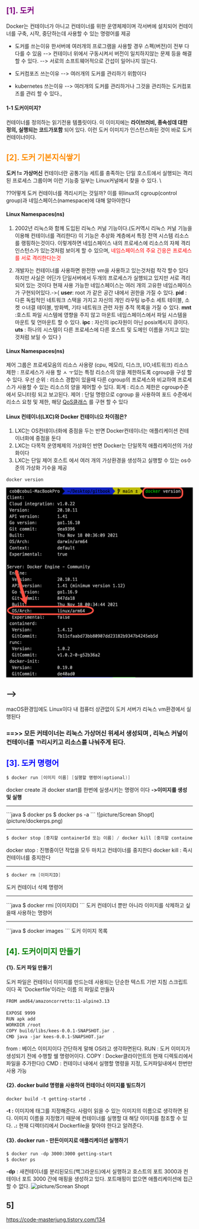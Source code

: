 ## <span style = "color:purple"> [1]. 도커 </span>
Docker는 컨테이너가 아니고 컨테이너를 위한 운영체제이며 각서버에 설치되어 컨테이너를 구축, 시작, 중단하는데 사용할 수 있는 명령어를 제공

* 도커를 쓰는이유 
한서버에 여러개의 프로그램을 사용할 경우 스펙(버전)이 전부 다 다를 수 있음
--> 컨테이너 위에서 구동시켜서 버전이 일치하지않는 문제 등을 해결할 수 있다.
--> 서로의 소프트웨어적으로 간섭이 일어나지 않는다.

* 도커컴포즈 쓰는이유 
--> 여러개의 도커를 관리하기 위함이다

* kubernetes 쓰는이유 
--> 여러개의 도커를 관리하거나 그것을 관리하는 도커컴포즈를 관리 할 수 있다.,



#### 1-1 도커이미지?
 컨테이너를 정의하는 읽기전용 템플릿이다. 이 이미지에는
    __라이브러비, 종속성데 대한 정의, 실행되는 코드가포함__
    되어 있다. 이런 도커 이미지가 인스턴스화된 것이 바로 도커 컨테이너이다.

## <span style = "color : darkorange"> [2]. 도커 기본지식쌓기</span>


__도커 != 가상머신__
컨테이너란 공통기능 세트를 충족하는 단일 호스트에서 실행되는 격리된 프로세스 그룹이며 이런 기능중 일부는 Linux커널에서 찾을 수 있다.
\

??어떻게 도커 컨테이너를 격리시키는 것일까?
이를 위linux의 cgroup(control group)과 네임스페이스(namespace)에 대해 알아야한다

#### Linux Namespaces(ns)
   1. 2002년 리눅스와 함께 도입된 리눅스 커널 기능이다.(도커역시 리눅스 커널 기능을 이용해 컨테이너를 격리한다)
   이 기능은 추상화 계층에서 특정 전역 시스템 리소스를 랭핑하는것이다. 이렇게하면 네임스페이스 내의 프로세스에 리소스의 자체 격리 인스턴스가 있는것처럼 보이게 할 수 있으며,
   <span style = "color:red">네임스페이스의 주요 긴응은 프로세스를 서로 격리한다는것<span>

2. 개발자는 컨테이너를 사용하면 완전한 vm을 사용하고 있는것처럼 착각 할수 있다 하지만 사실은 어딘가 단일서버에서 두개의 프로세스가 실행되고 있지만 서로 격리되어 있는 것이다 현재 사용 가능한 네임스페이스는 여러 개의 고유한 네임스페이스가 구현되어있다.->{
   __user__: root 가 같은 공간 내에서 권한을 가질 수 있다.
   __pid__ : 다른 독립적인 네트워크 스택을 가지고 자신의 개인 라우팅 ip주소 세트 테이블, 소켓 ㅇ녀결 테이블, 방화벽, 기타 네트워크 관련 자원 추적 목록을 가질 수 있다.
   __mnt__ :호스트 파일 시스템에 영향을 주지 않고 마운트 네임스페이스에서 파일 시스템을 마운트 및 언마운트 할 수 있다.
   __ipc__ : 자신의 ipc자원이 아닌 posix메시지 큐이다.
   __uts__ : 하나의 시스템이 다른 프로세스에 다른 호스트 및 도메인 이름을 가지고 있는 것처럼 보일 수 있다 
   }

#### Linux Namespaces(ns)
제어 그룹은 프로세모음의 리소스 사용량 (cpu, 메모리, 디스크, I/O,네트워크)
리소스 제한 : 프로세스가 사용 할 ㅅ ㅜ있는 특정 리소스의 양을 제한하도록 cgroup을 구성 할 수 있다.
우선 순위 : 리소스 경합이 있을때 다른 cgroup의 프로세스와 비교하여 프로세스가 사용할 수 있는 리소스의 양을 제어할 수 있다.
회계 : 리소스 제한은 cgroup수준에서 모니터링 되고 보고된다.
제어 : 단일 명령으로 cgroup 을 사용하여 포드 수준에서 리소스 요청 및 제한, 해당 [QoS클래스](https://kubernetes.io/docs/tasks/configure-pod-container/quality-service-pod/)
를 구현 할 수 있다

#### Linux 컨테이너(LXC)와 Docker 컨테이너으 차이점은?
1. LXC는 OS컨테이너화에 중점을 두는 반면 Docker컨테이너는 애플리케이션 컨테이너화에 중점을 둔다
2. LXC는 다목적 운영체제의 가상화인 반면 Docker는 단일목적 애플리케이션의 가상화이다
3. LXC는 단일 제어 호스트 에서 여러 개의 가상환경을 생성하고 실행할 수 있는 os수준의 가상화 기수을 제공
```
docker version
```
![picture/Screan Shopt](picture/q.png)
## -->  

macOS환경임에도 Linux이다
내 컴퓨터 상관없이 도커 서버가 리눅스 vm환경에서 실행된다 
### ==>> 모든 커테이너는 리눅스 가상머신 위세서 생성되며 , 리눅스 커널이 컨테이너를 ㄲ리시키고 리소스를 나눠주게 된다.



## <span style = "color:blue"> [3]. 도커 명령어</span>
```java
$ docker run [이미지 이름] [실행할 명령어(optional)]
```
docker create 과 docker start를 한번에 실생시키는 명령어 이다
__->이미지를 생성 및 실행__
<hr>
```java
$ docker ps
$ docker ps -a
```
![picture/Screan Shopt](picture/dockerps.png)

<hr>

```java
$ docker stop [중지할 containerId 또는 이름] / docker kill [중지할 containerId 또는 이름]
```
docker stop : 진행중이던 작업을 모두 마치고 컨테이너를 중지한다
docker kill : 즉시 컨테이너를 중지한다 
<hr>

```java
$ docker rm [이미지ID]
```
도커 컨테이너 삭제 명령어  
<hr>
```java
$ docker rmi [이미지ID]
```
도커 컨테이너 뿐만 아니라 이미지를 삭제하고 싶을때 사용하는 명령어

<hr>
```java
$ docker images
```
도커 이미지 목록


## <span style = "color:green"> [4].  도커이미지 만들기 </span>
#### {1}. 도커 파일 만들기
도커 파일은 컨테이너 이미지를 만드는데 사용되는 단순한 텍스트 기반 지침 스크립트 이다 꼭 
'Dockerfile'이라는 이름 의 파일로 만들자

```
FROM amd64/amazoncorretto:11-alpine3.13

EXPOSE 9999
RUN apk add
WORKDIR /root
COPY build/libs/kees-0.0.1-SNAPSHOT.jar .
CMD java -jar kees-0.0.1-SNAPSHOT.jar
```
from : 베이스 이미지이다 간단하게 말해 OS라고 생각하면된다.
RUN  : 도커 이미지가 생성되기 전에 수행할 쉘 명령어이다.
COPY : Docker클라이언트의 현재 디렉토리에서 파일을 추가한다()
CMD  : 컨테이너 내에서 실행할 명령을 지정, 도커파일내에서 한번만 사용 가능

#### {2}. docker build 명령을 사용하여 컨테이너 이미지를 빌드하기 
```
docker build -t getting-startd .
```
__-t :__  이미지에 태그를 지정해준다. 사람이 읽을 수 있는 이미지의 이름으로 생각하면 된다.
이미지 이름을 지정했기 때문에 컨테이너를 실행할 대 해당 이미지를 참조할 수 있다.
__.:__ 현재 디렉터리에서 Dockerfile을 찾아야 한다고 알려준다. 


#### {3}. docker run - 만든이미지로 애플리케이션 실행하기

```
$ docker run -dp 3000:3000 getting-start
$ docker ps 
```
__-dp__ : 새컨테이너를 분리된모드(백그라운드)에서 실행하고 호스트의 포트 3000과 컨테이너 포트 3000 간에 매핑을 생성하고 있다. 포트매핑이 없으면 애플리케이션에 접근할 수 없다.
![picture/Screan Shopt](picture/dockerrun.png)




## <span></span>5]
https://code-masterjung.tistory.com/134